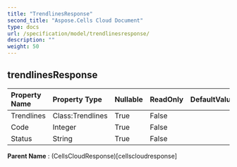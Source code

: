 ```yaml
---
title: "TrendlinesResponse"
second_title: "Aspose.Cells Cloud Document"
type: docs
url: /specification/model/trendlinesresponse/
description: ""
weight: 50
---
```


## **trendlinesResponse**

 

| Property Name | Property Type | Nullable |  ReadOnly | DefaultValue | Description | 
| :- | :- | :- |:- |  :- | :- |
| Trendlines | Class:Trendlines | True |  False |  |  |  
| Code | Integer | True |  False |  |  |  
| Status | String | True |  False |  |  |  

**Parent Name** : (CellsCloudResponse)[cellscloudresponse]

